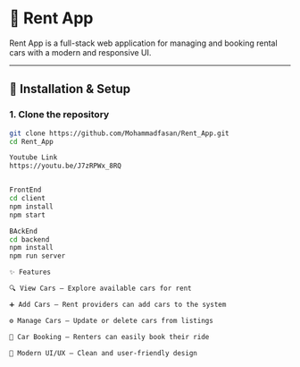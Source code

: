 # 🚗 Rent App

Rent App is a full-stack web application for managing and booking rental cars with a modern and responsive UI.

---

## 🔧 Installation & Setup

### 1. Clone the repository
```bash
git clone https://github.com/Mohammadfasan/Rent_App.git
cd Rent_App

Youtube Link
https://youtu.be/J7zRPWx_8RQ


FrontEnd
cd client
npm install
npm start

BAckEnd
cd backend
npm install
npm run server

✨ Features

🔍 View Cars – Explore available cars for rent

➕ Add Cars – Rent providers can add cars to the system

⚙️ Manage Cars – Update or delete cars from listings

📅 Car Booking – Renters can easily book their ride

🎨 Modern UI/UX – Clean and user-friendly design
